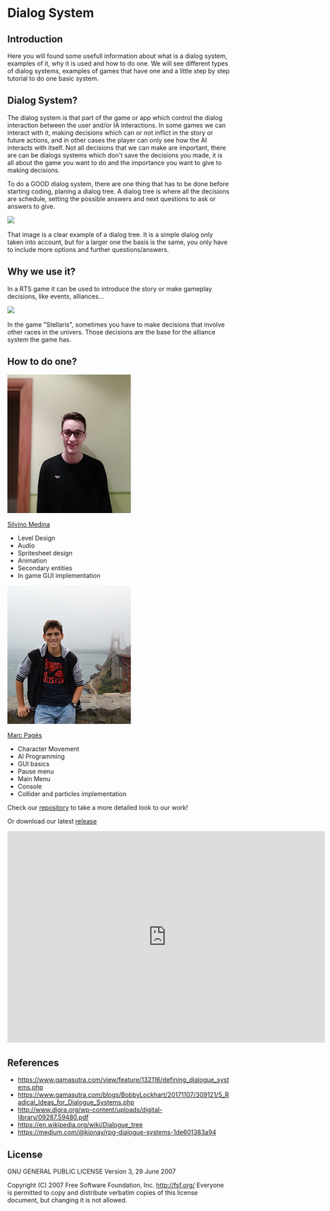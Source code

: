 ﻿# Dialog System


## Introduction

Here you will found some usefull information about what is a dialog system, examples of it, why it is used and how to do one. 
We will see different types of dialog systems, examples of games that have one and a little step by step tutorial to do one basic system.

## Dialog System?

The dialog system is that part of the game or app which control the dialog interaction between the user and/or IA interactions. In some games 
we can interact with it, making decisions which can or not inflict in the story or future actions, and in other cases the player can only see
how the AI interacts with itself. Not all decisions that we can make are important, there are can be dialogs systems which don't save the 
decisions you made, it is all about the game you want to do and the importance you want to give to making decisions.

To do a GOOD dialog system, there are one thing that has to be done before starting coding, planing a dialog tree. A dialog tree is where all 
the decisions are schedule, setting the possible answers and next questions to ask or answers to give.

![](https://github.com/Avilgor/DialogSystem/tree/master/docs/tree.png)

That image is a clear example of a dialog tree. It is a simple dialog only taken into account, but for a larger one the basis is the same, 
you only have to include more options and further questions/answers.

## Why we use it?

In a RTS game it can be used to introduce the story or make gameplay decisions, like events, alliances... 

![](https://github.com/Avilgor/DialogSystem/tree/master/docs/stellaris.png)

In the game "Stellaris", sometimes you have to make decisions that involve other races in the univers. Those decisions are the base for the alliance
system the game has.

## How to do one?

![](https://github.com/Windfog-Studios/The-Little-Explorer/blob/master/docs/silvinomedina.jpg?raw=true)

[Silvino Medina](https://github.com/silvino00)
- Level Design
- Audio
- Spritesheet design
- Animation
- Secondary entities
- In game GUI implementation

![](https://github.com/Windfog-Studios/The-Little-Explorer/blob/master/docs/marcpages2020.jpg?raw=true)

[Marc Pagès](https://github.com/marcpages2020)
- Character Movement
- AI Programming
- GUI basics
- Pause menu
- Main Menu
- Console
- Collider and particles implementation

Check our [repository](https://github.com/Windfog-Studios/The-Little-Explorer) to take a more detailed look to our work!

Or download our latest [release](https://github.com/Windfog-Studios/The-Little-Explorer/releases/tag/1.0)

<iframe width="720" height="480" src="https://www.youtube.com/embed/l1QD2Q4vmXU" frameborder="0" allow="accelerometer; autoplay; encrypted-media; gyroscope; picture-in-picture" allowfullscreen></iframe>


## References

- https://www.gamasutra.com/view/feature/132116/defining_dialogue_systems.php
- https://www.gamasutra.com/blogs/BobbyLockhart/20171107/309121/5_Radical_Ideas_for_Dialogue_Systems.php
- http://www.digra.org/wp-content/uploads/digital-library/09287.59480.pdf
- https://en.wikipedia.org/wiki/Dialogue_tree
- https://medium.com/@kionay/rpg-dialogue-systems-1de601383a94


## License  

GNU GENERAL PUBLIC LICENSE
                       Version 3, 29 June 2007

 Copyright (C) 2007 Free Software Foundation, Inc. <http://fsf.org/>
 Everyone is permitted to copy and distribute verbatim copies
 of this license document, but changing it is not allowed.
